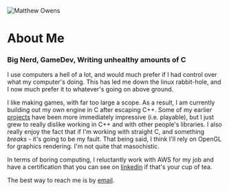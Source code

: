 <img
    class="me"
    alt="Matthew Owens"
    src="/assets/me.jpg"
    srcset="/assets/me.jpg"
/>

# About Me

### Big Nerd, GameDev, Writing unhealthy amounts of C

I use computers a hell of a lot, and would much prefer if I had control over
what my computer's doing. This has led me down the linux rabbit-hole, and I now
much prefer it to whatever's going on above ground.

I like making games, with far too large a scope. As a result, I am currently
building out my own engine in C after escaping C++. Some of my earlier
[projects](https://owens.tech/projects) have been more immediately impressive
(i.e. playable), but I just grew to really dislike working in C++ and with other
people's libraries. I also really enjoy the fact that if I'm working with
straight C, and something *breaks* - it's going to be my fault.
That being said, I think I'll rely on OpenGL for graphics rendering. I'm not
quite that masochistic.

In terms of boring computing, I reluctantly work with AWS for my job and have a
certification that you can see on
[linkedin](https://www.linkedin.com/in/matthew-owens-b86570153/) if that's your
cup of tea.

The best way to reach me is by [email](mailto:matthew@owens.tech).
